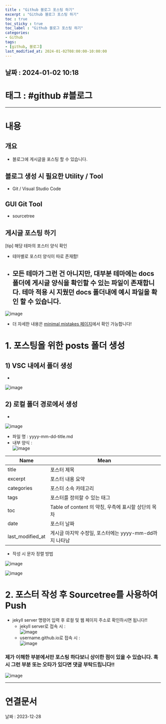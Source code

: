 ```yaml
---
title : "Github 블로그 포스팅 하기"
excerpt : "Github 블로그 포스팅 하기"
toc : true
toc_sticky : true
toc_label : "Github 블로그 포스팅 하기"
categories:
- Github
tags:
- [github, 블로그]
last_modified_at: 2024-01-02T08:00:00-10:00:00
---
```


## 날짜 : 2024-01-02 10:18

# 태그 : #github #블로그
---

# 내용

## 개요
- 블로그에 게시글을 포스팅 할 수 있습니다.

## 블로그 생성 시 필요한 Utility / Tool
- Git / Visual Studio Code

## GUI Git Tool
- sourcetree

## 게시글 포스팅 하기
[tip] 해당 테마의 포스터 양식 확인 
- 테마별로 포스터 양식이 따로 존재함!
- 모든 테마가 그런 건 아니지만, 대부분 테마에는 docs 폴더에 게시글 양식을 확인할 수 있는 파일이 존재합니다. 테마 적용 시 지웠던 docs 폴더내에 예시 파일을 확인 할 수 있습니다.
	-   
![image](../../assets/images/Pasted%20image%2020231228112115.png)
- 더 자세한 내용은 [minimal mistakes 페이지](https://mmistakes.github.io/minimal-mistakes/post%20formats/post-gallery/_)에서 확인 가능합니다!

# 1. 포스팅을 위한 posts 폴더 생성

## 1) VSC 내에서 폴더 생성
-   
![image](../../assets/images/Pasted%20image%2020231228112325.png)

## 2) 로컬 폴더 경로에서 생성
-   
![image](../../assets/images/Pasted%20image%2020231228112355.png)

* 파일 명 : yyyy-mm-dd-title.md
* 내부 양식 :   
![image](../../assets/images/Pasted%20image%2020231228114007.png)

| Name             | Mean                                                   |
| ---------------- | ------------------------------------------------------ |
| title            | 포스터 제목                                            |
| excerpt          | 포스터 내용 요약                                       |
| categories       | 포스터 소속 카테고리                                   |
| tags             | 포스터를 정의할 수 있는 태그                           |
| toc              | Table of content 의 약칭, 우측에 표시할 상단의 목차    |
| date             | 포스터 날짜                                            |
| last_modified_at | 게시글 마지막 수정일, 포스터에는 yyyy-mm-dd까지 나타남 |

* 작성 시 문자 정렬 방법
   
![image](../../assets/images/Pasted%20image%2020231228144218.png)
   
![image](../../assets/images/Pasted%20image%2020231228144133.png)

# 2. 포스터 작성 후 Sourcetree를 사용하여 Push
- jekyll server 명령어 입력 후 로컬 및 웹 페이지 주소로 확인하시면 됩니다!! 
	* jekyll server로 접속 시 :   
![image](../../assets/images/Pasted%20image%2020240102153810.png)
	* username.github.io로 접속 시 :   
![image](../../assets/images/Pasted%20image%2020240102153855.png)		

### 제가 이해한 부분에서만 포스팅 하다보니 상이한 점이 있을 수 있습니다. 혹시 그런 부분 또는 오타가 있다면 댓글 부탁드립니다!!

![image](../../assets/images/Pasted%20image%2020231228155042.png)

---

# 연결문서
날짜 : 2023-12-28
	